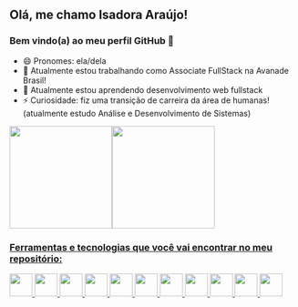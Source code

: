 ## Olá, me chamo Isadora Araújo! 
### Bem vindo(a) ao meu perfil GitHub 👋

- 😄 Pronomes: ela/dela
- 🔭 Atualmente estou trabalhando como Associate FullStack na Avanade Brasil!
- 🌱 Atualmente estou aprendendo desenvolvimento web fullstack
- ⚡ Curiosidade: fiz uma transição de carreira da área de humanas! (atualmente estudo Análise e Desenvolvimento de Sistemas)


<div>
<a href="https://github.com/isadoraraujo">
<img height="180em" src="https://github-readme-stats.vercel.app/api/top-langs/?username=isadoraraujo&layout=compact&langs_count=7&theme=dracula"/><img height="180em" src="https://github-readme-stats.vercel.app/api?username=isadoraraujo&show_icons=true&theme=dracula&include_all_commits=true&count_private=true"/>
</div>
  
### Ferramentas e tecnologias que você vai encontrar no meu repositório:
  
<img src="https://cdn.jsdelivr.net/gh/devicons/devicon/icons/html5/html5-original.svg" width="40" height="40"/>  <img src="https://cdn.jsdelivr.net/gh/devicons/devicon/icons/css3/css3-original.svg" width="40" height="40"/>  <img src="https://cdn.jsdelivr.net/gh/devicons/devicon/icons/git/git-original.svg" width="40" height="40"/>  <img src="https://cdn.jsdelivr.net/gh/devicons/devicon/icons/github/github-original.svg" width="40" height="40"/>  <img src="https://cdn.jsdelivr.net/gh/devicons/devicon/icons/javascript/javascript-original.svg" width="40" height="40"/>  <img src="https://cdn.jsdelivr.net/gh/devicons/devicon/icons/jquery/jquery-original.svg" width="40" height="40"/>  <img src="https://cdn.jsdelivr.net/gh/devicons/devicon/icons/bootstrap/bootstrap-original.svg" width="40" height="40"/>  <img src="https://cdn.jsdelivr.net/gh/devicons/devicon/icons/mysql/mysql-original.svg" width="40" height="40"/>  <img src="https://cdn.jsdelivr.net/gh/devicons/devicon/icons/nodejs/nodejs-original-wordmark.svg" width="40" height="40"/>  <img src="https://cdn.jsdelivr.net/gh/devicons/devicon/icons/express/express-original.svg" width="40" height="40"/>  <img src="https://cdn.jsdelivr.net/gh/devicons/devicon/icons/react/react-original.svg" width="40" height="40"/>
